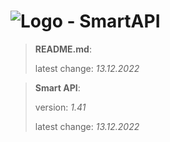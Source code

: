 # ![Logo](https://cdn.minevalley.eu/branding/logo_64px_cropped.png) - SmartAPI

> **README.md**:
>
> latest change: _13.12.2022_

> **Smart API**:
>
> version: _1.41_
>
> latest change: _13.12.2022_
